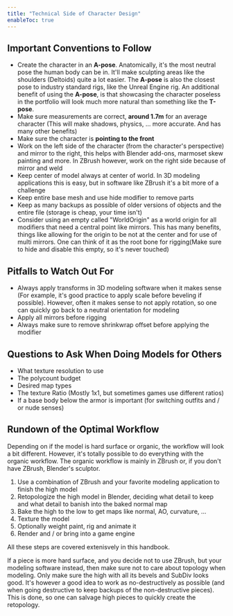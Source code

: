 ```yaml
---
title: "Technical Side of Character Design"
enableToc: true
---
```

## Important Conventions to Follow
- Create the character in an **A-pose**. Anatomically, it's the most neutral pose the human body can be in. It'll make sculpting areas like the shoulders (Deltoids) quite a lot easier. The **A-pose** is also the closest pose to industry standard rigs, like the Unreal Engine rig. An additional benefit of using the **A-pose**, is that showcasing the character poseless in the portfolio will look much more natural than something like the **T-pose**.
- Make sure measurements are correct, **around 1.7m** for an average character (This will make shadows, physics, ... more accurate. And has many other benefits)
- Make sure the character is **pointing to the front**
- Work on the left side of the character (from the character's perspective) and mirror to the right, this helps with Blender add-ons, marmoset skew painting and more. In ZBrush however, work on the right side because of mirror and weld
- Keep center of model always at center of world. In 3D modeling applications this is easy, but in software like ZBrush it's a bit more of a challenge
- Keep entire base mesh and use hide modifier to remove parts
- Keep as many backups as possible of older versions of objects and the entire file (storage is cheap, your time isn't)
- Consider using an empty called "WorldOrigin" as a world origin for all modifiers that need a central point like mirrors. This has many benefits, things like allowing for the origin to be not at the center and for use of multi mirrors. One can think of it as the root bone for rigging(Make sure to hide and disable this empty, so it's never touched)

## Pitfalls to Watch Out For
- Always apply transforms in 3D modeling software when it makes sense (For example, it's good practice to apply scale before beveling if possible). However, often it makes sense to not apply rotation, so one can quickly go back to a neutral orientation for modeling
- Apply all mirrors before rigging
- Always make sure to remove shrinkwrap offset before applying the modifier

## Questions to Ask When Doing Models for Others
- What texture resolution to use
- The polycount budget
- Desired map types
- The texture Ratio (Mostly 1x1, but sometimes games use different ratios)
- If a base body below the armor is important (for switching outfits and / or nude senses)


## Rundown of the Optimal Workflow

Depending on if the model is hard surface or organic, the workflow will look a bit different. However, it's totally possible to do everything with the organic workflow. The organic workflow is mainly in ZBrush or, if you don't have ZBrush, Blender's sculptor.

1. Use a combination of ZBrush and your favorite modeling application to finish the high model
2. Retopologize the high model in Blender, deciding what detail to keep and what detail to banish into the baked normal map
3. Bake the high to the low to get maps like normal, AO, curvature, ...
4. Texture the model
5. Optionally weight paint, rig and animate it
6. Render and / or bring into a game engine

All these steps are covered extenisvely in this handbook.

If a piece is more hard surface, and you decide not to use ZBrush, but your modeling software instead, then make sure not to care about topology when modeling. Only make sure the high with all its bevels and SubDiv looks good. It's however a good idea to work as no-destructively as possible (and when going destructive to keep backups of the non-destructive pieces). This is done, so one can salvage high pieces to quickly create the retopology.